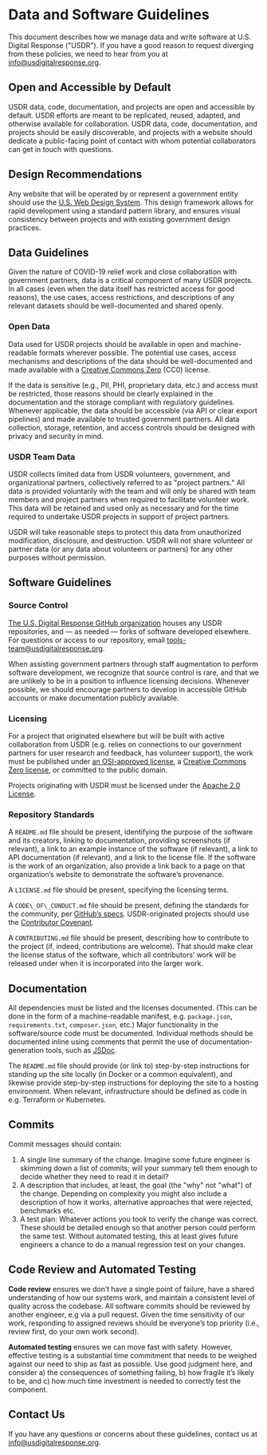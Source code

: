 #  Data and Software Guidelines

This document describes how we manage data and write software at U.S. Digital Response ("USDR"). If you have a good reason to request diverging from these policies, we need to hear from you at [info@usdigitalresponse.org](mailto:info@usdigitalresponse.org).

## Open and Accessible by Default

USDR data, code, documentation, and projects are open and accessible by default. USDR efforts are meant to be replicated, reused, adapted, and otherwise available for collaboration. USDR data, code, documentation, and projects should be easily discoverable, and projects with a website should dedicate a public-facing point of contact with whom  potential collaborators can get in touch with questions.

## Design Recommendations

Any website that will be operated by or represent a government entity should use the [U.S. Web Design System](https://designsystem.digital.gov/). This design framework allows for rapid development using a standard pattern library, and ensures visual consistency between projects and with existing government design practices.

## Data Guidelines

Given the nature of COVID-19 relief work and close collaboration with government partners, data is a critical component of many USDR projects. In all cases (even when the data itself has restricted access for good reasons), the use cases, access restrictions, and descriptions of any relevant datasets should be well-documented and shared openly.

### Open Data

Data used for USDR projects should be available in open and machine-readable formats wherever possible. The potential use cases, access mechanisms and descriptions of the data should be well-documented and made available with a [Creative Commons Zero](https://creativecommons.org/share-your-work/public-domain/cc0/) (CC0) license.

If the data is sensitive (e.g., PII, PHI, proprietary data, etc.) and access must be restricted, those reasons should be clearly explained in the documentation and the storage compliant with regulatory guidelines. Whenever applicable, the data should be accessible (via API or clear export pipelines) and made available to trusted government partners. All data collection, storage, retention, and access controls should be designed with privacy and security in mind.

### USDR Team Data

USDR collects limited data from USDR volunteers, government, and organizational partners, collectively referred to as "project partners." All data is provided voluntarily with the team and will only be shared with team members and project partners when required to facilitate volunteer work. This data will be retained and used only as necessary and for the time required to undertake USDR projects in support of project partners.

USDR will take reasonable steps to protect this data from unauthorized modification, disclosure, and destruction. USDR will not share volunteer or partner data (or any data about volunteers or partners) for any other purposes without permission.

## Software Guidelines

### Source Control

[The U.S. Digital Response GitHub organization](https://github.com/usdigitalresponse) houses any USDR repositories, and — as needed — forks of software developed elsewhere. For questions or access to our repository, email [tools-team@usdigitalresponse.org](mailto:tools-team@usdigitalresponse.org).

When assisting government partners through staff augmentation to perform software development, we recognize that source control is rare, and that we are unlikely to be in a position to influence licensing decisions. Whenever possible, we should encourage partners to develop in accessible GitHub accounts or make documentation publicly available.

### Licensing

For a project that originated elsewhere but will be built with active collaboration from USDR (e.g. relies on connections to our government partners for user research and feedback, has volunteer support), the work must be published under [an OSI-approved license](https://opensource.org/licenses), a [Creative Commons Zero license](https://creativecommons.org/choose/zero/), or committed to the public domain.

Projects originating with USDR must be licensed under the [Apache 2.0 License](https://opensource.org/licenses/Apache-2.0).

### Repository Standards

A `README.md` file should be present, identifying the purpose of the software and its creators, linking to documentation, providing screenshots (if relevant), a link to an example instance of the software (if relevant), a link to API documentation (if relevant), and a link to the license file. If the software is the work of an organization, also provide a link back to a page on that organization’s website to demonstrate the software’s provenance.

A `LICENSE.md` file should be present, specifying the licensing terms.

A `CODE\_OF\_CONDUCT.md` file should be present, defining the standards for the community, per [GitHub’s specs](https://help.github.com/en/github/building-a-strong-community/adding-a-code-of-conduct-to-your-project).  USDR-originated projects should use the [Contributor Covenant](https://www.contributor-covenant.org/version/1/4/code-of-conduct/code_of_conduct.txt).

A `CONTRIBUTING.md` file should be present, describing how to contribute to the project (if, indeed, contributions are welcome). That should make clear the license status of the software, which all contributors’ work will be released under when it is incorporated into the larger work.

## Documentation

All dependencies must be listed and the licenses documented. (This can be done in the form of a machine-readable manifest, e.g. `package.json`, `requirements.txt`, `composer.json`, etc.) Major functionality in the software/source code must be documented. Individual methods should be documented inline using comments that permit the use of documentation-generation tools, such as [JSDoc](https://jsdoc.app/).

The `README.md` file should provide (or link to) step-by-step instructions for standing up the site locally (in Docker or a common equivalent), and likewise provide step-by-step instructions for deploying the site to a hosting environment. When relevant, infrastructure should be defined as code in e.g. Terraform or Kubernetes.

## Commits

Commit messages should contain:

1. A single line summary of the change. Imagine some future engineer is skimming down a list of commits; will your summary tell them enough to decide whether they need to read it in detail?
2. A description that includes, at least, the goal (the "why" not "what") of the change. Depending on complexity you might also include a description of how it works, alternative approaches that were rejected, benchmarks etc.
3. A test plan: Whatever actions you took to verify the change was correct. These should be detailed enough so that another person could perform the same test. Without automated testing, this at least gives future engineers a chance to do a manual regression test on your changes.

## Code Review and Automated Testing

**Code review** ensures we don’t have a single point of failure, have a shared understanding of how our systems work, and maintain a consistent level of quality across the codebase.  All software commits should be reviewed by another engineer, e.g via a pull request. Given the time sensitivity of our work, responding to assigned reviews should be everyone’s top priority (i.e., review first, do your own work second).

**Automated testing** ensures we can move fast with safety. However, effective testing is a substantial time commitment that needs to be weighed against our need to ship as fast as possible.  Use good judgment here, and consider a) the consequences of something failing, b) how fragile it’s likely to be, and c) how much time investment is needed to correctly test the component.

## Contact Us

If you have any questions or concerns about these guidelines, contact us at [info@usdigitalresponse.org](mailto:info@usdigitalresponse.org).
